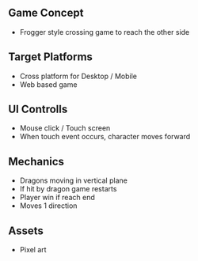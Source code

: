 ## Game Concept

- Frogger style crossing game to reach the other side

## Target Platforms

- Cross platform for Desktop / Mobile
- Web based game

## UI Controlls

- Mouse click / Touch screen
- When touch event occurs, character moves forward

## Mechanics

- Dragons moving in vertical plane
- If hit by dragon game restarts
- Player win if reach end
- Moves 1 direction

## Assets

- Pixel art
